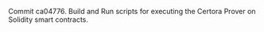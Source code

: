 Commit ca04776.                    Build and Run scripts for executing the Certora Prover on Solidity smart contracts.